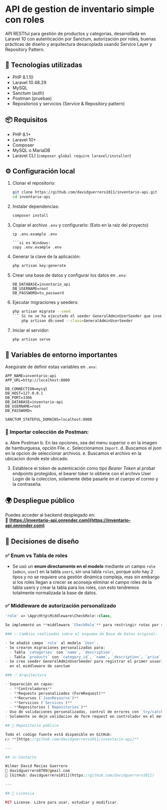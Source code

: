 # API de gestion de inventario simple con roles

API RESTful para gestión de productos y categorías, desarrollada en Laravel 10 con autenticación por Sanctum, autorización por roles, buenas prácticas de diseño y arquitectura desacoplada usando Service Layer y Repository Pattern.

## 🧰 Tecnologías utilizadas

- PHP 8.1.10
- Laravel 10.48.29
- MySQL
- Sanctum (auth)
- Postman (pruebas)
- Repositorios y servicios (Service & Repository pattern)

## 📦 Requisitos

- PHP 8.1+
- Laravel 10+
- Composer
- MySQL o MariaDB
- Laravel CLI (`composer global require laravel/installer`)

## ⚙️ Configuración local

1. Clonar el repositorio:
   ```bash
   git clone https://github.com/davidguerrero1011/inventario-api.git
   cd inventario-api

2. Instalar dependencias:
   ```bash
   composer install

3. Copiar el archivo `.env` y configurarlo: (Esto en la raiz del proyecto)
   ```si es Linux o Mac:
   cp .env.example .env

   ```si es Windows:
   copy .env.example .env

4. Generar la clave de la aplicación:
   ```bash
   php artisan key:generate

5. Crear una base de datos y configurar los datos en `.env`:
   ```env
   DB_DATABASE=inventario_api
   DB_USERNAME=root
   DB_PASSWORD=tu_password

6. Ejecutar migraciones y seeders:
   ```bash
   php artisan migrate --seed
   ``` Si no se ha ejecutado el seeder GeneralAdminUserSeeder que inserta un usuario admin, debera correr el seeder
       php artisan db:seed --class=GeneralAdminUserSeeder

7. Iniciar el servidor:
   ```bash
   php artisan serve


## 🔐 Variables de entorno importantes

Asegúrate de definir estas variables en `.env`:

```env
APP_NAME=inventario-api
APP_URL=http://localhost:8000

DB_CONNECTION=mysql
DB_HOST=127.0.0.1
DB_PORT=3306
DB_DATABASE=inventario-api
DB_USERNAME=root
DB_PASSWORD=

SANCTUM_STATEFUL_DOMAINS=localhost:8000
```

### 📌 Importar colección de Postman:

a. Abre Postman
b. En las opciones, sea del menu superior o en la imagen de hamburguesa, opción File.
c. Seleccionamos `Import`.
d. Buscamos el json en la opcion de seleccionar archivos.
e. Buscamos el archivo en la ubicacion donde este ubicado.

3. Establece el token de autenticación como tipo *Bearer Token* al probar endpoints protegidos, el bearer toker lo obtiene con el 
   archivo User Login de la coleccion, solamente debe pasarle en el cuerpo el correo y la contraseña.


## 🌍 Despliegue público

Puedes acceder al backend desplegado en:  
🔗 **[https://inventario-api.onrender.com](https://inventario-api.onrender.com)**


## 🧠 Decisiones de diseño
### ✅ Enum vs Tabla de roles

- Se usó un **enum directamente en el modelo** mediante un campo `role` (`admin`, `user`) en la tabla `users`, sin una tabla `roles`,
  porque solo hay 2 tipos y no se requiere una gestión dinámica compleja, mas sin embargo si los roles llegan a crecer se aconseja eliminar el campo roles de la tabla users y crear la tabla para los roles, con esto tendremos totalmente normalizada la base de datos.

### ✅ Middleware de autorización personalizado

```php
'role' => \App\Http\Middleware\CheckRole::class,

Se implementó un **middleware `CheckRole`** para restringir rutas por rol (ej. `'role:admin'`), evitando depender de paquetes externos y manteniendo control completo sobre la lógica.

### ✅ Cambios realizados sobre el esquema de Base de Datos original:

- Se añadió campo `role` al modelo `User`.
- Se crearon migraciones personalizadas para:
  - Tabla `categories` con `name`, `description`.
  - Tabla `products` con `category_id`, `name`, `description`, `price`, `stock`.
- Se creo seeder GeneralAdminUserSeeder para registrar el primer usuario tipo admin, ya que la ruta de registrar usuarios esta protegida
  en el middleware de sanctum

### ✅ Arquitectura

- Separación en capas:
  - **Controladores**
  - **Requests personalizados (FormRequest)**
  - **Recursos (`JsonResource`)**
  - **Servicios (`Services`)**
  - **Repositorios (`Repositories`)**
- Uso de validaciones personalizadas, control de errores con `try/catch`, respuestas uniformes.
- Solamente se dejo validacion de form request en controlador en el metodo login que valida credenciales.

## 🔗 Repositorio público

Todo el código fuente está disponible en GitHub:  
👉 **[https://github.com/davidguerrero1011/inventario-api]**

---

## ✉️ Contacto

Wilmar David Macias Guerrero  
📧 davidguerrero0709@gmail.com  
🔗 [GitHub: davidguerrero1011](https://github.com/davidguerrero1011)

---

## 📝 Licencia

MIT License. Libre para usar, estudiar y modificar.